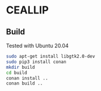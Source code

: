 # CEALLIP

## Build

Tested with Ubuntu 20.04

~~~sh
sudo apt-get install libgtk2.0-dev
sudo pip3 install conan
mkdir build
cd build
conan install ..
conan build ..
~~~
